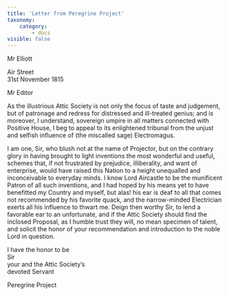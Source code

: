```yaml
---
title: 'Letter from Peregrine Project'
taxonomy:
    category:
        - docs
visible: false
---
```


<div class="author">Mr Elliott</div>

Air Street  
31st November 1815

Mr Editor

As the illustrious Attic Society is not only the focus of taste and judgement, but of patronage and redress for distressed and ill-treated genius; and is moreover, I understand, sovereign umpire in all matters connected with Positive House, I beg to appeal to its enlightened tribunal from the unjust and selfish influence of (the miscalled sage) Electromagus.

I am one, Sir, who blush not at the name of Projector, but on the contrary glory in having brought to light inventions the most wonderful and useful, schemes that, if not frustrated by prejudice, illiberality, and want of enterprise, would have raised this Nation to a height unequalled and inconceivable to everyday minds. I know Lord Aircastle to be the munificent Patron of all such inventions, and I had hoped by his means yet to have benefitted my Country and myself, but alas! his ear is deaf to all that comes not recommended by his favorite quack, and the narrow-minded Electrician exerts all his influence to thwart me. Deign then worthy Sir, to lend a favorable ear to an unfortunate, and if the Attic Society should find the inclosed Proposal, as I humble trust they will, no mean specimen of talent, and solicit the honor of your recommendation and introduction to the noble Lord in question.

I have the honor to be  
Sir  
your and the Attic Society’s  
devoted Servant  

Peregrine Project